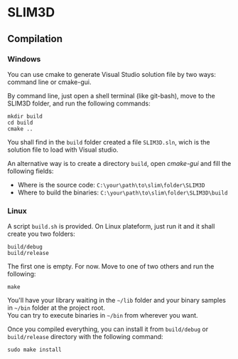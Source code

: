 # SLIM3D

## Compilation

### Windows

You can use cmake to generate Visual Studio solution file by two ways: command line or cmake-gui.

By command line, just open a shell terminal (like git-bash), move to the SLIM3D folder, and run the following commands:

    mkdir build
    cd build
    cmake ..

You shall find in the `build` folder created a file `SLIM3D.sln`, wich is the solution file to load with Visual studio.

An alternative way is to create a directory `build`, open *cmake-gui* and fill the following fields:

 - Where is the source code:	`C:\your\path\to\slim\folder\SLIM3D`
 - Where to build the binaries:	`C:\your\path\to\slim\folder\SLIM3D\build`

### Linux

A script `build.sh` is provided. On Linux plateform, just run it and it shall create you two folders:

    build/debug
    build/release

The first one is empty. For now. Move to one of two others and run the following:

    make

You'll have your library waiting in the `~/lib` folder and your binary samples in `~/bin` folder at the project root.  
You can try to execute binaries in `~/bin` from wherever you want.

Once you compiled everything, you can install it from `build/debug` or `build/release` directory with the following command:

    sudo make install
